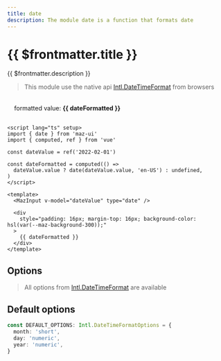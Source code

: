 ```yaml
---
title: date
description: The module date is a function that formats date
---
```


# {{ $frontmatter.title }}

{{ $frontmatter.description }}

> This module use the native api [Intl.DateTimeFormat](https://developer.mozilla.org/fr/docs/Web/JavaScript/Reference/Global_Objects/Intl/DateTimeFormat) from browsers

<MazInput v-model="dateValue" type="date" />

<div
  style="padding: 16px; margin-top: 16px; background-color: hsl(var(--maz-background-300));"
  class="flex flex-center rounded gap-05"
>
  formatted value: <strong>{{ dateFormatted }}</strong>
</div>

```vue
<script lang="ts" setup>
import { date } from 'maz-ui'
import { computed, ref } from 'vue'

const dateValue = ref('2022-02-01')

const dateFormatted = computed(() =>
  dateValue.value ? date(dateValue.value, 'en-US') : undefined,
)
</script>

<template>
  <MazInput v-model="dateValue" type="date" />

  <div
    style="padding: 16px; margin-top: 16px; background-color: hsl(var(--maz-background-300));"
  >
    {{ dateFormatted }}
  </div>
</template>
```

## Options

> All options from [Intl.DateTimeFormat](https://developer.mozilla.org/fr/docs/Web/JavaScript/Reference/Global_Objects/Intl/DateTimeFormat) are available

## Default options

```ts
const DEFAULT_OPTIONS: Intl.DateTimeFormatOptions = {
  month: 'short',
  day: 'numeric',
  year: 'numeric',
}
```

<script lang="ts" setup>
  import { date } from 'maz-ui'
  import { ref, computed } from 'vue'

  const dateValue = ref('2022-02-01')

  const dateFormatted = computed(() =>
    dateValue.value ? date(dateValue.value, 'en-US') : undefined,
  )
</script>
